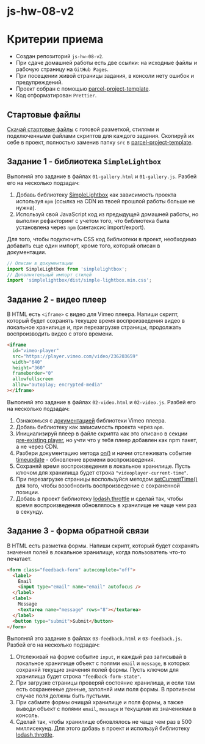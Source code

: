 # js-hw-08-v2

# Критерии приема

- Создан репозиторий `js-hw-08-v2`.
- При сдаче домашней работы есть две ссылки: на исходные файлы и рабочую
  страницу на `GitHub Pages`.
- При посещении живой страницы задания, в консоли нету ошибок и предупреждений.
- Проект собран с помощью
  [parcel-project-template](https://github.com/goitacademy/parcel-project-template).
- Код отформатирован `Prettier`.

## Стартовые файлы

[Скачай стартовые файлы](https://downgit.github.io/#/home?url=https://github.com/goitacademy/javascript-homework/tree/main/v2/08/src)
с готовой разметкой, стилями и подключенными файлами скриптов для каждого
задания. Скопируй их себе в проект, полностью заменив папку `src` в
[parcel-project-template](https://github.com/goitacademy/parcel-project-template).

## Задание 1 - библиотека `SimpleLightbox`

Выполняй это задание в файлах `01-gallery.html` и `01-gallery.js`. Разбей его на
несколько подзадач:

1. Добавь библиотеку [SimpleLightbox](https://simplelightbox.com/) как
   зависимость проекта используя `npm` (ссылка на CDN из твоей прошлой работы
   больше не нужна).
2. Используй свой JavaScript код из предыдущей домашней работы, но выполни
   рефакторинг с учетом того, что библиотека была установлена через `npm`
   (синтаксис import/export).

Для того, чтобы подключить CSS код библиотеки в проект, необходимо добавить еще
один импорт, кроме того, который описан в документации.

```js
// Описан в документации
import SimpleLightbox from 'simplelightbox';
// Дополнительный импорт стилей
import 'simplelightbox/dist/simple-lightbox.min.css';
```

## Задание 2 - видео плеер

В HTML есть `<iframe>` с видео для Vimeo плеера. Напиши скрипт, который будет
сохранять текущее время воспроизведения видео в локальное хранилище и, при
перезагрузке страницы, продолжать воспроизводить видео с этого времени.

```html
<iframe
  id="vimeo-player"
  src="https://player.vimeo.com/video/236203659"
  width="640"
  height="360"
  frameborder="0"
  allowfullscreen
  allow="autoplay; encrypted-media"
></iframe>
```

Выполняй это задание в файлах `02-video.html` и `02-video.js`. Разбей его на
несколько подзадач:

1. Ознакомься с
   [документацией](https://github.com/vimeo/player.js/#vimeo-player-api)
   библиотеки Vimeo плеера.
2. Добавь библиотеку как зависимость проекта через `npm`.
3. Инициализируй плеер в файле скрипта как это описано в секции
   [pre-existing player](https://github.com/vimeo/player.js/#pre-existing-player),
   но учти что у тебя плеер добавлен как npm пакет, а не через CDN.
4. Разбери документацию метода
   [on()](https://github.com/vimeo/player.js/#onevent-string-callback-function-void)
   и начни отслеживать событие
   [timeupdate](https://github.com/vimeo/player.js/#events) - обновление времени
   воспроизведения.
5. Сохраняй время воспроизведения в локальное хранилище. Пусть ключом для
   хранилища будет строка `"videoplayer-current-time"`.
6. При перезагрузке страницы воспользуйся методом
   [setCurrentTime()](https://github.com/vimeo/player.js/#setcurrenttimeseconds-number-promisenumber-rangeerrorerror)
   для того, чтобы возобновить воспроизведение с сохраненной позиции.
7. Добавь в проект библиотеку
   [lodash.throttle](https://www.npmjs.com/package/lodash.throttle) и сделай
   так, чтобы время воспроизведения обновлялось в хранилище не чаще чем раз в
   секунду.

## Задание 3 - форма обратной связи

В HTML есть разметка формы. Напиши скрипт, который будет сохранять значения
полей в локальное хранилище, когда пользователь что-то печатает.

```html
<form class="feedback-form" autocomplete="off">
  <label>
    Email
    <input type="email" name="email" autofocus />
  </label>
  <label>
    Message
    <textarea name="message" rows="8"></textarea>
  </label>
  <button type="submit">Submit</button>
</form>
```

Выполняй это задание в файлах `03-feedback.html` и `03-feedback.js`. Разбей его
на несколько подзадач:

1. Отслеживай на форме событие `input`, и каждый раз записывай в локальное
   хранилище объект с полями `email` и `message`, в которых сохраняй текущие
   значения полей формы. Пусть ключом для хранилища будет строка
   `"feedback-form-state"`.
2. При загрузке страницы проверяй состояние хранилища, и если там есть
   сохраненные данные, заполняй ими поля формы. В противном случае поля должны
   быть пустыми.
3. При сабмите формы очищай хранилище и поля формы, а также выводи объект с
   полями `email`, `message` и текущими их значениями в консоль.
4. Сделай так, чтобы хранилище обновлялось не чаще чем раз в 500 миллисекунд.
   Для этого добавь в проект и используй библиотеку
   [lodash.throttle](https://www.npmjs.com/package/lodash.throttle).
